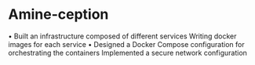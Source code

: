 # Amine-ception
• Built an infrastructure composed of different services Writing docker images for each service
• Designed a Docker Compose configuration for orchestrating the containers Implemented a secure network configuration
